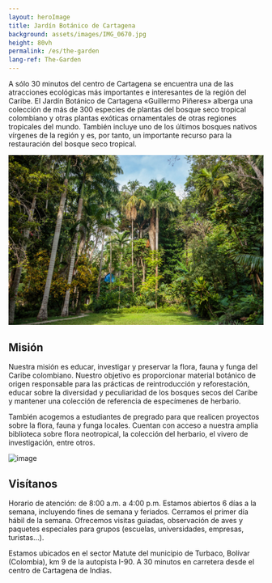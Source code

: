 ```yaml
---
layout: heroImage
title: Jardín Botánico de Cartagena
background: assets/images/IMG_0670.jpg
height: 80vh
permalink: /es/the-garden
lang-ref: The-Garden
---
```


A sólo 30 minutos del centro de Cartagena se encuentra una de las atracciones ecológicas más importantes e interesantes de la región del Caribe. El Jardín Botánico de Cartagena «Guillermo Piñeres» alberga una colección de más de 300 especies de plantas del bosque seco tropical colombiano y otras plantas exóticas ornamentales de otras regiones tropicales del mundo. También incluye uno de los últimos bosques nativos vírgenes de la región y es, por tanto, un importante recurso para la restauración del bosque seco tropical.

![image](assets/images/JBGP_01.jpg)

## Misión 

Nuestra misión es educar, investigar y preservar la flora, fauna y funga del Caribe colombiano. Nuestro objetivo es proporcionar material botánico de origen responsable para las prácticas de reintroducción y reforestación, educar sobre la diversidad y peculiaridad de los bosques secos del Caribe y mantener una colección de referencia de especímenes de herbario.

También acogemos a estudiantes de pregrado para que realicen proyectos sobre la flora, fauna y funga locales. Cuentan con acceso a nuestra amplia biblioteca sobre flora neotropical, la colección del herbario, el vivero de investigación, entre otros.

![image](assets/images/Picture3-JBGP.jpeg)

## Visítanos

Horario de atención: de 8:00 a.m. a 4:00 p.m. Estamos abiertos 6 días a la semana, incluyendo fines de semana y feriados. Cerramos el primer día hábil de la semana. Ofrecemos visitas guiadas, observación de aves y paquetes especiales para grupos (escuelas, universidades, empresas, turistas…).

Estamos ubicados en el sector Matute del municipio de Turbaco, Bolívar (Colombia), km 9 de la autopista I-90. A 30 minutos en carretera desde el centro de Cartagena de Indias.